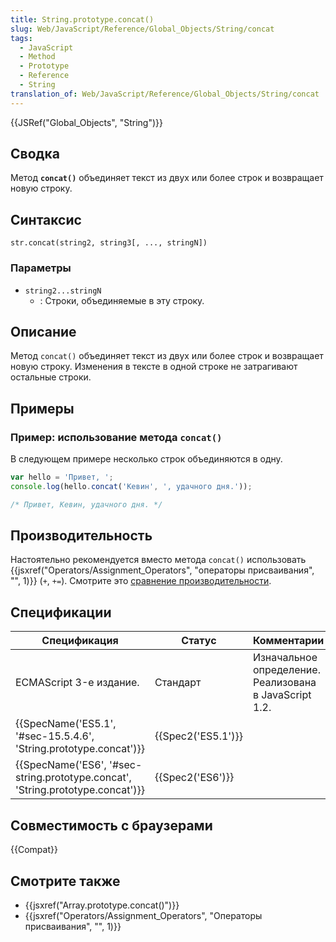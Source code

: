 ```yaml
---
title: String.prototype.concat()
slug: Web/JavaScript/Reference/Global_Objects/String/concat
tags:
  - JavaScript
  - Method
  - Prototype
  - Reference
  - String
translation_of: Web/JavaScript/Reference/Global_Objects/String/concat
---
```


{{JSRef("Global_Objects", "String")}}

## Сводка

Метод **`concat()`** объединяет текст из двух или более строк и возвращает новую строку.

## Синтаксис

```
str.concat(string2, string3[, ..., stringN])
```

### Параметры

- `string2...stringN`
  - : Строки, объединяемые в эту строку.

## Описание

Метод `concat()` объединяет текст из двух или более строк и возвращает новую строку. Изменения в тексте в одной строке не затрагивают остальные строки.

## Примеры

### Пример: использование метода `concat()`

В следующем примере несколько строк объединяются в одну.

```js
var hello = 'Привет, ';
console.log(hello.concat('Кевин', ', удачного дня.'));

/* Привет, Кевин, удачного дня. */
```

## Производительность

Настоятельно рекомендуется вместо метода `concat()` использовать {{jsxref("Operators/Assignment_Operators", "операторы присваивания", "", 1)}} (`+`, `+=`). Смотрите это [сравнение производительности](http://jsperf.com/concat-vs-plus-vs-join).

## Спецификации

| Спецификация                                                                                             | Статус                   | Комментарии                                            |
| -------------------------------------------------------------------------------------------------------- | ------------------------ | ------------------------------------------------------ |
| ECMAScript 3-е издание.                                                                                  | Стандарт                 | Изначальное определение. Реализована в JavaScript 1.2. |
| {{SpecName('ES5.1', '#sec-15.5.4.6', 'String.prototype.concat')}}                 | {{Spec2('ES5.1')}} |                                                        |
| {{SpecName('ES6', '#sec-string.prototype.concat', 'String.prototype.concat')}} | {{Spec2('ES6')}}     |                                                        |

## Совместимость с браузерами

{{Compat}}

## Смотрите также

- {{jsxref("Array.prototype.concat()")}}
- {{jsxref("Operators/Assignment_Operators", "Операторы присваивания", "", 1)}}
